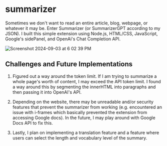 # summarizer
 
Sometimes we don't want to read an entire article, blog, webpage, or whatever it may be. Enter Summarizer (or SummarizerGPT according to my JSON). I built this simple extension using Node.js, HTML/CSS, JavaScript, Google's sidePanel, and OpenAi's Chat Completion API. 

![Screenshot 2024-09-03 at 6 02 39 PM](https://github.com/user-attachments/assets/539672b4-229d-4f36-9e63-35af2a9ea086)


## Challenges and Future Implementations
1. Figured out a way around the token limit. If I am trying to summarize a whole page's worth of content, I may exceed the API token limit. I found a way around this by segmenting the innerHTML into paragraphs and then passing it into OpenAI's API.

2. Depending on the website, there may be unreadable and/or security features that prevent the summarizer from working (e.g. encountered an issue with i-frames which basically prevented the extension from accessing Google docs). In the future, I may play around with Google Docs API to fix this.

3. Lastly, I plan on implementing a translation feature and a feature where users can select the length and vocabulary level of the summary.
